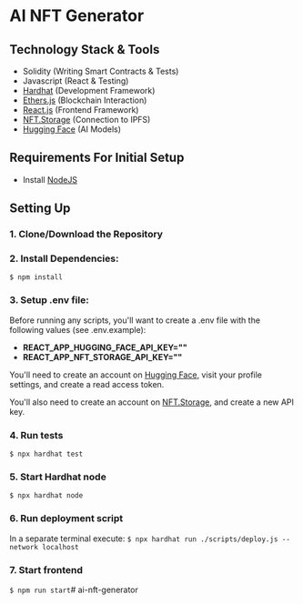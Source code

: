 # AI NFT Generator

## Technology Stack & Tools

- Solidity (Writing Smart Contracts & Tests)
- Javascript (React & Testing)
- [Hardhat](https://hardhat.org/) (Development Framework)
- [Ethers.js](https://docs.ethers.io/v5/) (Blockchain Interaction)
- [React.js](https://reactjs.org/) (Frontend Framework)
- [NFT.Storage](https://nft.storage/) (Connection to IPFS)
- [Hugging Face](https://huggingface.co/) (AI Models)

## Requirements For Initial Setup
- Install [NodeJS](https://nodejs.org/en/)

## Setting Up
### 1. Clone/Download the Repository

### 2. Install Dependencies:
`$ npm install`

### 3. Setup .env file:
Before running any scripts, you'll want to create a .env file with the following values (see .env.example):

- **REACT_APP_HUGGING_FACE_API_KEY=""**
- **REACT_APP_NFT_STORAGE_API_KEY=""**

You'll need to create an account on [Hugging Face](https://huggingface.co/), visit your profile settings, and create a read access token. 

You'll also need to create an account on [NFT.Storage](https://nft.storage/), and create a new API key.

### 4. Run tests
`$ npx hardhat test`

### 5. Start Hardhat node
`$ npx hardhat node`

### 6. Run deployment script
In a separate terminal execute:
`$ npx hardhat run ./scripts/deploy.js --network localhost`

### 7. Start frontend
`$ npm run start`# ai-nft-generator
